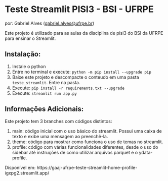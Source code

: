 # Teste Streamlit PISI3 - BSI - UFRPE
por: Gabriel Alves (gabriel.alves@ufrpe.br)

Este projeto é utilizado para as aulas da disciplina de pisi3 do BSI da UFRPE para ensinar o Streamlit.

## Instalação:
<ol>
  <li>Instale o python</li>

  <li>Entre no terminal e execute:
    <code>python -m pip install --upgrade pip</code>
  </li>

  <li>Baixe este projeto e descompacte o conteudo em uma pasta <code>teste_streamlit</code>. Entre na pasta.</li>

  <li>Execute:
    <code>pip install -r requirements.txt --upgrade</code>
  </li>

  <li>Execute:
    <code>streamlit run app.py</code>
  </li>
</ol>

## Informações Adicionais:

Este projeto tem 3 branches com códigos distintos:
<ol>
  <li>main: código inicial com o uso básico do streamlit. Possui uma caixa de texto e exibe uma mensagem ao preenchê-la.</li>
  <li>theme: código para mostrar como funciona o uso de temas no streamlit.</li>
  <li>profile: código com várias funcionalidades diferentes, desde o uso do sidebar até instruções de como utilizar arquivos parquet e o ydata-profile.</li>
</ol>
Disponível em: https://gaaj-ufrpe-teste-streamlit-home-profile-igxpg2.streamlit.app/

